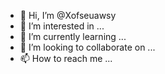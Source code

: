 - 👋 Hi, I’m @Xofseuawsy
- 👀 I’m interested in ...
- 🌱 I’m currently learning ...
- 💞️ I’m looking to collaborate on ...
- 📫 How to reach me ...

<!---
Xofseuawsy/Xofseuawsy is a ✨ special ✨ repository because its `README.md` (this file) appears on your GitHub profile.
You can click the Preview link to take a look at your changes.
--->
